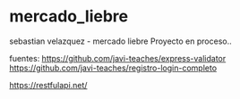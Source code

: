 # mercado_liebre
sebastian velazquez -  mercado liebre
Proyecto en proceso..
   
fuentes:
https://github.com/javi-teaches/express-validator
https://github.com/javi-teaches/registro-login-completo

https://restfulapi.net/
